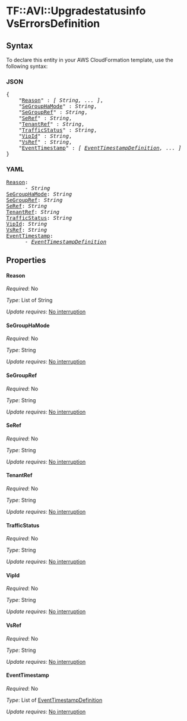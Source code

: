 # TF::AVI::Upgradestatusinfo VsErrorsDefinition

## Syntax

To declare this entity in your AWS CloudFormation template, use the following syntax:

### JSON

<pre>
{
    "<a href="#reason" title="Reason">Reason</a>" : <i>[ String, ... ]</i>,
    "<a href="#segrouphamode" title="SeGroupHaMode">SeGroupHaMode</a>" : <i>String</i>,
    "<a href="#segroupref" title="SeGroupRef">SeGroupRef</a>" : <i>String</i>,
    "<a href="#seref" title="SeRef">SeRef</a>" : <i>String</i>,
    "<a href="#tenantref" title="TenantRef">TenantRef</a>" : <i>String</i>,
    "<a href="#trafficstatus" title="TrafficStatus">TrafficStatus</a>" : <i>String</i>,
    "<a href="#vipid" title="VipId">VipId</a>" : <i>String</i>,
    "<a href="#vsref" title="VsRef">VsRef</a>" : <i>String</i>,
    "<a href="#eventtimestamp" title="EventTimestamp">EventTimestamp</a>" : <i>[ <a href="eventtimestampdefinition.md">EventTimestampDefinition</a>, ... ]</i>
}
</pre>

### YAML

<pre>
<a href="#reason" title="Reason">Reason</a>: <i>
      - String</i>
<a href="#segrouphamode" title="SeGroupHaMode">SeGroupHaMode</a>: <i>String</i>
<a href="#segroupref" title="SeGroupRef">SeGroupRef</a>: <i>String</i>
<a href="#seref" title="SeRef">SeRef</a>: <i>String</i>
<a href="#tenantref" title="TenantRef">TenantRef</a>: <i>String</i>
<a href="#trafficstatus" title="TrafficStatus">TrafficStatus</a>: <i>String</i>
<a href="#vipid" title="VipId">VipId</a>: <i>String</i>
<a href="#vsref" title="VsRef">VsRef</a>: <i>String</i>
<a href="#eventtimestamp" title="EventTimestamp">EventTimestamp</a>: <i>
      - <a href="eventtimestampdefinition.md">EventTimestampDefinition</a></i>
</pre>

## Properties

#### Reason

_Required_: No

_Type_: List of String

_Update requires_: [No interruption](https://docs.aws.amazon.com/AWSCloudFormation/latest/UserGuide/using-cfn-updating-stacks-update-behaviors.html#update-no-interrupt)

#### SeGroupHaMode

_Required_: No

_Type_: String

_Update requires_: [No interruption](https://docs.aws.amazon.com/AWSCloudFormation/latest/UserGuide/using-cfn-updating-stacks-update-behaviors.html#update-no-interrupt)

#### SeGroupRef

_Required_: No

_Type_: String

_Update requires_: [No interruption](https://docs.aws.amazon.com/AWSCloudFormation/latest/UserGuide/using-cfn-updating-stacks-update-behaviors.html#update-no-interrupt)

#### SeRef

_Required_: No

_Type_: String

_Update requires_: [No interruption](https://docs.aws.amazon.com/AWSCloudFormation/latest/UserGuide/using-cfn-updating-stacks-update-behaviors.html#update-no-interrupt)

#### TenantRef

_Required_: No

_Type_: String

_Update requires_: [No interruption](https://docs.aws.amazon.com/AWSCloudFormation/latest/UserGuide/using-cfn-updating-stacks-update-behaviors.html#update-no-interrupt)

#### TrafficStatus

_Required_: No

_Type_: String

_Update requires_: [No interruption](https://docs.aws.amazon.com/AWSCloudFormation/latest/UserGuide/using-cfn-updating-stacks-update-behaviors.html#update-no-interrupt)

#### VipId

_Required_: No

_Type_: String

_Update requires_: [No interruption](https://docs.aws.amazon.com/AWSCloudFormation/latest/UserGuide/using-cfn-updating-stacks-update-behaviors.html#update-no-interrupt)

#### VsRef

_Required_: No

_Type_: String

_Update requires_: [No interruption](https://docs.aws.amazon.com/AWSCloudFormation/latest/UserGuide/using-cfn-updating-stacks-update-behaviors.html#update-no-interrupt)

#### EventTimestamp

_Required_: No

_Type_: List of <a href="eventtimestampdefinition.md">EventTimestampDefinition</a>

_Update requires_: [No interruption](https://docs.aws.amazon.com/AWSCloudFormation/latest/UserGuide/using-cfn-updating-stacks-update-behaviors.html#update-no-interrupt)

